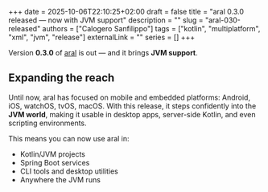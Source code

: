 +++
date = 2025-10-06T22:10:25+02:00
draft = false
title = "aral 0.3.0 released — now with JVM support"
description = ""
slug = "aral-030-released"
authors = ["Calogero Sanfilippo"]
tags = ["kotlin", "multiplatform", "xml", "jvm", "release"]
externalLink = ""
series = []
+++

Version **0.3.0** of [aral](/projects/aral) is out — and it brings **JVM support**.

## Expanding the reach

Until now, aral has focused on mobile and embedded platforms: Android, iOS, watchOS, tvOS, macOS. With this release, it steps confidently into the **JVM world**, making it usable in desktop apps, server-side Kotlin, and even scripting environments.

This means you can now use aral in:

- Kotlin/JVM projects
- Spring Boot services
- CLI tools and desktop utilities
- Anywhere the JVM runs
